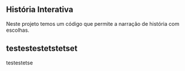 ## História Interativa

Neste projeto temos um código que permite a narração de história com escolhas.

##  testestestetstetset
testestetse